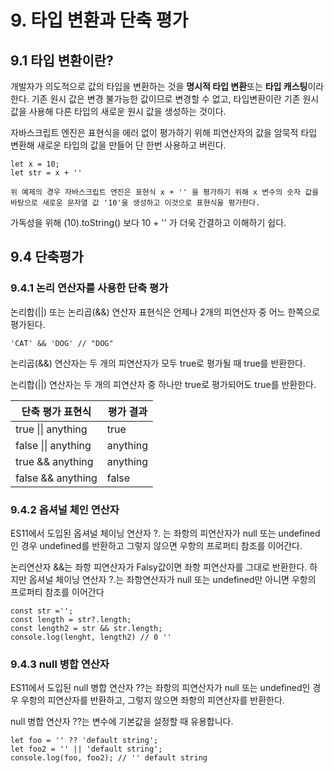 # 9. 타입 변환과 단축 평가



## 9.1 타입 변환이란?

개발자가 의도적으로 값의 타입을 변환하는 것을 **명시적 타입 변환**또는 **타입 캐스팅**이라 한다. 기존 원시 값은 변경 불가능한 값이므로 변경할 수 없고, 타입변환이란 기존 원시값을 사용해 다른 타입의 새로운 원시 값을 생성하는 것이다.

 자바스크립트 엔진은 표현식을 에러 없이 평가하기 위해 피연산자의 값을 암묵적 타입 변환해 새로운 타입의 값을 만들어 단 한번 사용하고 버린다.

```
let x = 10;
let str = x + ''

위 예제의 경우 자바스크립트 엔진은 표현식 x + '' 을 평가하기 위해 x 변수의 숫자 값을 바탕으로 새로운 문자열 값 '10'을 생성하고 이것으로 표현식을 평가한다.
```



 가독성을 위해 (10).toString() 보다 10 + '' 가 더욱 간결하고 이해하기 쉽다.



## 9.4 단축평가



### 9.4.1 논리 연산자를 사용한 단축 평가

 논리합(||) 또는 논리곱(&&) 연산자 표현식은 언제나 2개의 피연산자 중 어느 한쪽으로 평가된다.

```
'CAT' && 'DOG' // "DOG"
```

 논리곱(&&) 연산자는 두 개의 피연산자가 모두 true로 평가될 때 true를 반환한다. 

논리합(||) 연산자는 두 개의 피연산자 중 하나만 true로 평가되어도 true를 반환한다.

| 단축 평가 표현식    | 평가 결과 |
| ------------------- | --------- |
| true \|\| anything  | true      |
| false \|\| anything | anything  |
| true && anything    | anything  |
| false && anything   | false     |



### 9.4.2 옵셔널 체인 연산자

ES11에서 도입된 옵셔널 체이닝 연산자 ?. 는 좌항의 피연산자가 null 또는 undefined인 경우 undefined를 반환하고 그렇지 않으면 우항의 프로퍼티 참조를 이어간다.

 논리연산자 &&는 좌항 피연산자가 Falsy값이면 좌항 피연산자를 그대로 반환한다. 하지만 옵셔널 체이닝 연산자 ?.는 좌항연산자가 null 또는 undefined만 아니면 우항의 프로퍼티 참조를 이어간다

```
const str ='';
const length = str?.length; 
const length2 = str && str.length;
console.log(lenght, length2) // 0 ''
```



### 9.4.3 null 병합 연산자

ES11에서 도입된 null 병합 연산자 ??는 좌항의 피연산자가 null 또는 undefined인 경우 우항의 피연산자를 반환하고, 그렇지 않으면 좌항의 피연산자를 반환한다. 

null 병합 연산자 ??는 변수에 기본값을 설정할 때 유용합니다.



```
let foo = '' ?? 'default string';
let foo2 = '' || 'default string'; 
console.log(foo, foo2); // '' default string
```

